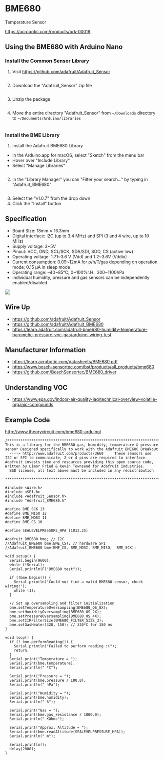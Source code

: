 # BME680
Temperature Sensor

https://acrobotic.com/products/brk-00019

## Using the BME680 with Arduino Nano

### Install the Common Sensor Library

1. Visit https://github.com/adafruit/Adafruit_Sensor

<img src="./images/adafruit-setup-0.png" alt="" title="" />

2. Download the "Adafruit_Sensor" zip file

<img src="./images/adafruit-setup-1.png" alt="" title="" />

3. Unzip the package

<img src="./images/adafruit-setup-2.png" alt="" title="" />

4. Move the entire directory "Adafruit_Sensor" from `~/Downloads` directory to `~/Documents/Arduino/libraries`

<img src="./images/adafruit-setup-3.png" alt="" title="" />



### Install the BME Library
1. Install the Adafruit BME680 Library
  * In the Arduino.app for macOS, select "Sketch" from the menu bar
  * Hover over "Include Library"
  * Select "Manage Libraries"

<img src="./images/bme-setup-1.png" alt="" title="" />

2. In the "Library Manager" you can "Filter your search..." by typing in "Adafruit_BME680"

<img src="./images/bme-setup-2.png" alt="" title="" />

3. Select the "v1.0.7" from the drop down
4. Click the "Install" button



## Specification

- Board Size: 18mm × 16.3mm
- Digital interface: I2C (up to 3.4 MHz) and SPI (3 and 4 wire, up to 10 MHz)
- Supply voltage: 3~5V
- Pinout: VCC, GND, SCL/SCK, SDA/SDI, SDO, CS (active low)
- Operating voltage:  1.71~3.6 V (Vdd) and 1.2~3.6V (Vddio)
- Current consumption: 0.09~12mA for p/h/T/gas depending on operation mode; 0.15 μA in sleep mode
- Operating range: –40~85°C, 0~100%r.H., 300~1100hPa
- Individual humidity, pressure and gas sensors can be independently enabled/disabled

<img src="./images/ai_brk00019_iso1_867cd8a8-321d-459b-b864-e0a3423c0305.jpg?raw=true" />

## Wire Up

- https://github.com/adafruit/Adafruit_Sensor
- https://github.com/adafruit/Adafruit_BME680
- https://learn.adafruit.com/adafruit-bme680-humidity-temperature-barometic-pressure-voc-gas/arduino-wiring-test

## Manufacturer Information
- https://learn.acrobotic.com/datasheets/BME680.pdf
- https://www.bosch-sensortec.com/bst/products/all_products/bme680
- https://github.com/BoschSensortec/BME680_driver

## Understanding VOC
- https://www.epa.gov/indoor-air-quality-iaq/technical-overview-volatile-organic-compounds

## Example Code
http://www.theorycircuit.com/bme680-arduino/

```
/*************************************************************************** This is a library for the BME680 gas, humidity, temperature & pressure sensor Designed specifically to work with the Adafruit BME680 Breakout
  ----> http://www.adafruit.com/products/3660     These sensors use I2C or SPI to communicate, 2 or 4 pins are required to interface. Adafruit invests time and resources providing this open source code,  Written by Limor Fried & Kevin Townsend for Adafruit Industries.
  BSD license, all text above must be included in any redistribution
 ***************************************************************************/

#include <Wire.h>
#include <SPI.h>
#include <Adafruit_Sensor.h>
#include "Adafruit_BME680.h"

#define BME_SCK 13
#define BME_MISO 12
#define BME_MOSI 11
#define BME_CS 10

#define SEALEVELPRESSURE_HPA (1013.25)

Adafruit_BME680 bme; // I2C
//Adafruit_BME680 bme(BME_CS); // hardware SPI
//Adafruit_BME680 bme(BME_CS, BME_MOSI, BME_MISO,  BME_SCK);

void setup() {
  Serial.begin(9600);
  while (!Serial);
  Serial.println(F("BME680 test"));

  if (!bme.begin()) {
    Serial.println("Could not find a valid BME680 sensor, check wiring!");
    while (1);
  }

  // Set up oversampling and filter initialization
  bme.setTemperatureOversampling(BME680_OS_8X);
  bme.setHumidityOversampling(BME680_OS_2X);
  bme.setPressureOversampling(BME680_OS_4X);
  bme.setIIRFilterSize(BME680_FILTER_SIZE_3);
  bme.setGasHeater(320, 150); // 320*C for 150 ms
}

void loop() {
  if (! bme.performReading()) {
    Serial.println("Failed to perform reading :(");
    return;
  }
  Serial.print("Temperature = ");
  Serial.print(bme.temperature);
  Serial.println(" *C");

  Serial.print("Pressure = ");
  Serial.print(bme.pressure / 100.0);
  Serial.println(" hPa");

  Serial.print("Humidity = ");
  Serial.print(bme.humidity);
  Serial.println(" %");

  Serial.print("Gas = ");
  Serial.print(bme.gas_resistance / 1000.0);
  Serial.println(" KOhms");

  Serial.print("Approx. Altitude = ");
  Serial.print(bme.readAltitude(SEALEVELPRESSURE_HPA));
  Serial.println(" m");

  Serial.println();
  delay(2000);
}
```
